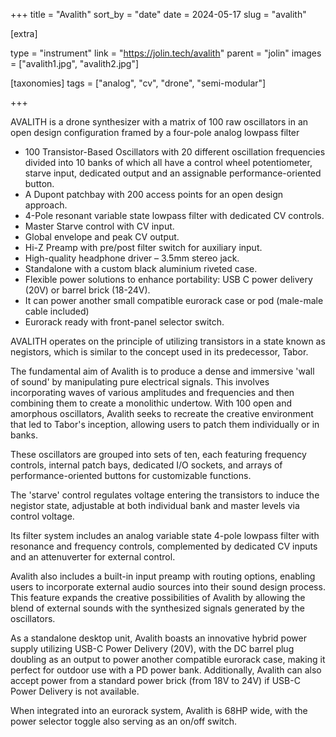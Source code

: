 +++
title = "Avalith"
sort_by = "date"
date = 2024-05-17
slug = "avalith"

[extra]

type = "instrument"
link = "https://jolin.tech/avalith"
parent = "jolin"
images = ["avalith1.jpg", "avalith2.jpg"]

[taxonomies]
tags = ["analog", "cv", "drone", "semi-modular"]

+++

AVALITH is a drone synthesizer with a matrix of 100 raw oscillators in an open design configuration framed by a four-pole analog lowpass filter

- 100 Transistor-Based Oscillators with 20 different oscillation frequencies divided into 10 banks of which all have a control wheel potentiometer, starve input, dedicated output and an assignable performance-oriented button.
- A Dupont patchbay with 200 access points for an open design approach.
- 4-Pole resonant variable state lowpass filter with dedicated CV controls.
- Master Starve control with CV input.
- Global envelope and peak CV output.
- Hi-Z Preamp with pre/post filter switch for auxiliary input.
- High-quality headphone driver – 3.5mm stereo jack.
- Standalone with a custom black aluminium riveted case.
- Flexible power solutions to enhance portability: USB C power delivery (20V) or barrel brick (18-24V).
- It can power another small compatible eurorack case or pod (male-male cable included)
- Eurorack ready with front-panel selector switch.

AVALITH operates on the principle of utilizing transistors in a state known as negistors, which is similar to the concept used in its predecessor, Tabor. 

The fundamental aim of Avalith is to produce a dense and immersive 'wall of sound' by manipulating pure electrical signals. This involves incorporating waves of various amplitudes and frequencies and then combining them to create a monolithic undertow. With 100 open and amorphous oscillators, Avalith seeks to recreate the creative environment that led to Tabor's inception, allowing users to patch them individually or in banks.

These oscillators are grouped into sets of ten, each featuring frequency controls, internal patch bays, dedicated I/O sockets, and arrays of performance-oriented buttons for customizable functions. 

The 'starve' control regulates voltage entering the transistors to induce the negistor state, adjustable at both individual bank and master levels via control voltage.

Its filter system includes an analog variable state 4-pole lowpass filter with resonance and frequency controls, complemented by dedicated CV inputs and an attenuverter for external control.

Avalith also includes a built-in input preamp with routing options, enabling users to incorporate external audio sources into their sound design process. This feature expands the creative possibilities of Avalith by allowing the blend of external sounds with the synthesized signals generated by the oscillators.

As a standalone desktop unit, Avalith boasts an innovative hybrid power supply utilizing USB-C Power Delivery (20V), with the DC barrel plug doubling as an output to power another compatible eurorack case, making it perfect for outdoor use with a PD power bank. Additionally, Avalith can also accept power from a standard power brick (from 18V to 24V) if USB-C Power Delivery is not available.

When integrated into an eurorack system, Avalith is 68HP wide, with the power selector toggle also serving as an on/off switch.
